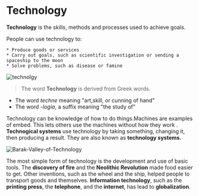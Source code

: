 
<!-- headings -->
# Technology

<!-- strong -->
**Technology** is the skills, methods and processes used to achieve goals.

People can use technology to:

<!-- UL -->
    * Produce goods or services 
    * Carry out goals, such as scientific investigation or sending a spaceship to the moon
    * Solve problems, such as disease or famine

<!-- images -->
![technolgy](https://media.istockphoto.com/photos/innovation-and-science-concept-picture-id1177116437?k=6&m=1177116437&s=612x612&w=0&h=kbSnR5BnEtBeOzBp8bCXM48SEUffNw-c3Z1l7F7U_A0=)
<!-- blockqoute -->
>The word <!-- strong--> **Technology** is derived from Greek words.

   * The word <!-- italic --> *techne* meaning "art,skill, or cunning of hand"
   * The word <!-- italic --> *-logia*, a suffix meaning "the study of"

Technology can be knowledge of how to do things.Machines are examples of embed. This lets others use the machines without how they work . <!-- strong -->
**Technogical systems** use technology by taking something, changing it, then producing a result. They are also known as <!-- strong -->
**technology systems.**

<!-- images -->
![Barak-Valley-of-Technology](https://www.bvit.in/images/banner1.jpg)

The most simple form of technology is the development and use of basic tools. The <!-- strong --> **discovery of fire** and the **Neolithic Revolution** made food easier to get. Other inventions, such as the wheel and the ship, helped people to transport goods and themselves. <!-- strong -->
**Information technology**, such as the **printing press**, the **telephone**, and the **internet**, has lead to **globalization**.





 




